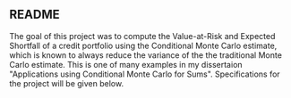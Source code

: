 ## README

The goal of this project was to compute the Value-at-Risk and Expected Shortfall of a credit portfolio using the Conditional Monte Carlo estimate, which is known to always reduce the variance of the the traditional Monte Carlo estimate. This is one of many examples in my dissertaion "Applications using Conditional Monte Carlo for Sums". Specifications for the project will be given below.



